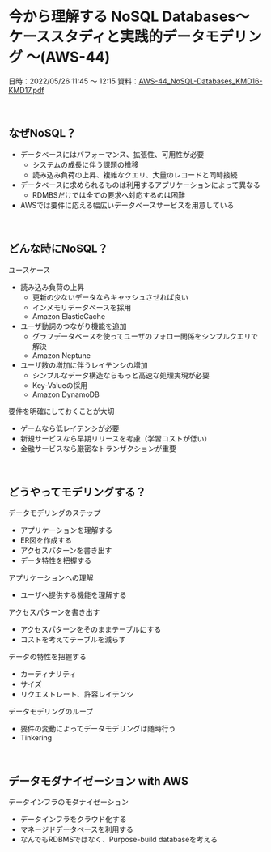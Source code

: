 # 今から理解する NoSQL Databases〜 ケーススタディと実践的データモデリング 〜(AWS-44)

日時：2022/05/26  11:45 〜 12:15
資料：[AWS-44_NoSQL-Databases_KMD16-KMD17.pdf](https://contents-s3-bucket.s3.ap-northeast-1.amazonaws.com/documents/aws/202205_AWS_SUMMIT_JAPAN_2022/AWS-44_NoSQL-Databases_KMD16-KMD17.pdf)

<br>

## なぜNoSQL？

- データベースにはパフォーマンス、拡張性、可用性が必要
    - システムの成長に伴う課題の推移
    - 読み込み負荷の上昇、複雑なクエリ、大量のレコードと同時接続
- データベースに求められるものは利用するアプリケーションによって異なる
    - RDMBSだけでは全ての要求へ対応するのは困難
- AWSでは要件に応える幅広いデータベースサービスを用意している

<br>

## どんな時にNoSQL？

ユースケース
- 読み込み負荷の上昇
    - 更新の少ないデータならキャッシュさせれば良い
    - インメモリデータベースを採用
    - Amazon ElasticCache
- ユーザ動詞のつながり機能を追加
    - グラフデータベースを使ってユーザのフォロー関係をシンプルクエリで解決
    - Amazon Neptune
- ユーザ数の増加に伴うレイテンシの増加
    - シンプルなデータ構造ならもっと高速な処理実現が必要
    - Key-Valueの採用
    - Amazon DynamoDB

要件を明確にしておくことが大切
- ゲームなら低レイテンシが必要
- 新規サービスなら早期リリースを考慮（学習コストが低い）
- 金融サービスなら厳密なトランザクションが重要

<br>

## どうやってモデリングする？

データモデリングのステップ
- アプリケーションを理解する
- ER図を作成する
- アクセスパターンを書き出す
- データ特性を把握する

アプリケーションへの理解
- ユーザへ提供する機能を理解する

アクセスパターンを書き出す
- アクセスパターンをそのままテーブルにする
- コストを考えてテーブルを減らす

データの特性を把握する
- カーディナリティ
- サイズ
- リクエストレート、許容レイテンシ

データモデリングのループ
- 要件の変動によってデータモデリングは随時行う
- Tinkering

<br>

## データモダナイゼーション with AWS

データインフラのモダナイゼーション
- データインフラをクラウド化する
- マネージドデータベースを利用する
- なんでもRDBMSではなく、Purpose-build databaseを考える